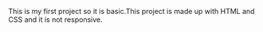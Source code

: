 This is my first project so it is basic.This project is made up with HTML and CSS and it is not responsive.
